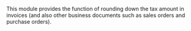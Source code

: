 This module provides the function of rounding down the tax amount in invoices (and also
other business documents such as sales orders and purchase orders).
